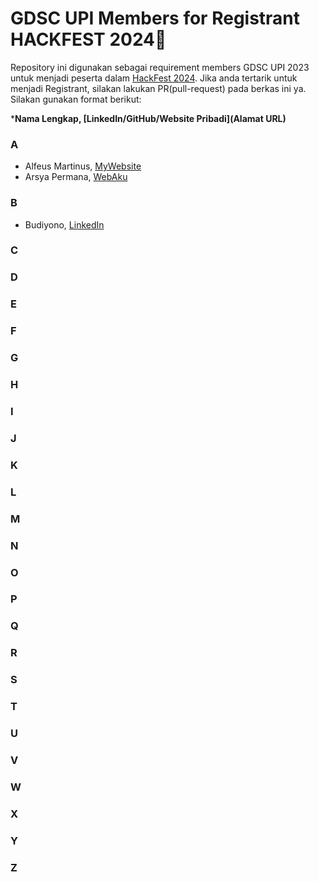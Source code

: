 # GDSC UPI Members for Registrant HACKFEST 2024📌
Repository ini digunakan sebagai requirement members GDSC UPI 2023 untuk menjadi peserta dalam [HackFest 2024](https://gdsc-hackfest.com/).
Jika anda tertarik untuk menjadi Registrant, silakan lakukan PR(pull-request) pada berkas ini ya.
Silakan gunakan format berikut:

***Nama Lengkap, [LinkedIn/GitHub/Website Pribadi](Alamat URL)**

### A
- Alfeus Martinus, [MyWebsite](alfeus-space.my.id)
- Arsya Permana, [WebAku](arsya.vercel.app)

### B
- Budiyono, [LinkedIn](https://www.linkedin.com/in/budi-yono-8752669b/)
### C

### D

### E

### F

### G

### H

### I

### J

### K

### L

### M

### N

### O

### P

### Q

### R

### S

### T

### U

### V

### W

### X

### Y

### Z
